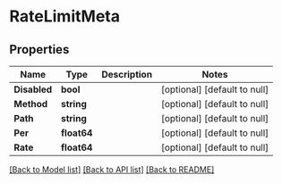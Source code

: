 # RateLimitMeta

## Properties
Name | Type | Description | Notes
------------ | ------------- | ------------- | -------------
**Disabled** | **bool** |  | [optional] [default to null]
**Method** | **string** |  | [optional] [default to null]
**Path** | **string** |  | [optional] [default to null]
**Per** | **float64** |  | [optional] [default to null]
**Rate** | **float64** |  | [optional] [default to null]

[[Back to Model list]](../README.md#documentation-for-models) [[Back to API list]](../README.md#documentation-for-api-endpoints) [[Back to README]](../README.md)

